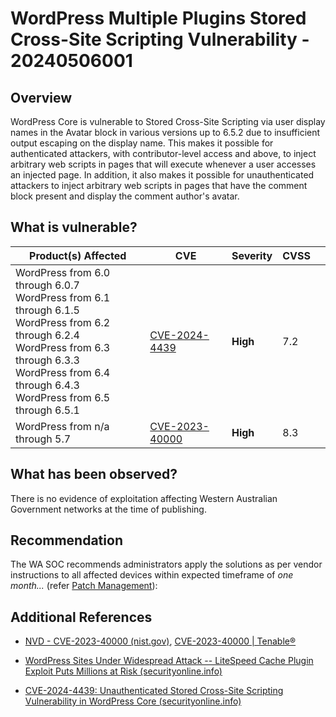 # WordPress Multiple Plugins Stored Cross-Site Scripting Vulnerability - 20240506001

## Overview

WordPress Core is vulnerable to Stored Cross-Site Scripting via user display names in the Avatar block in various versions up to 6.5.2 due to insufficient output escaping on the display name. This makes it possible for authenticated attackers, with contributor-level access and above, to inject arbitrary web scripts in pages that will execute whenever a user accesses an injected page. In addition, it also makes it possible for unauthenticated attackers to inject arbitrary web scripts in pages that have the comment block present and display the comment author's avatar.

## What is vulnerable?

| Product(s) Affected                                                                                                                                                                                                   | CVE                                                               | Severity | CVSS |     |
| --------------------------------------------------------------------------------------------------------------------------------------------------------------------------------------------------------------------- | ----------------------------------------------------------------- | -------- | ---- | --- |
| WordPress from 6.0 through 6.0.7 <br>WordPress from 6.1 through 6.1.5<br>WordPress from 6.2 through 6.2.4<br>WordPress from 6.3 through 6.3.3<br>WordPress from 6.4 through 6.4.3<br>WordPress from 6.5 through 6.5.1 | [CVE-2024-4439](https://nvd.nist.gov/vuln/detail/CVE-2024-4439)   | **High** | 7.2  |     |
| WordPress from n/a through 5.7                                                                                                                                                                                        | [CVE-2023-40000](https://nvd.nist.gov/vuln/detail/CVE-2023-40000) | **High** | 8.3  |     |

## What has been observed?

There is no evidence of exploitation affecting Western Australian Government networks at the time of publishing.

## Recommendation

The WA SOC recommends administrators apply the solutions as per vendor instructions to all affected devices within expected timeframe of *one month...* (refer [Patch Management](../guidelines/patch-management.md)):

## Additional References

- [NVD - CVE-2023-40000 (nist.gov)](https://nvd.nist.gov/vuln/detail/CVE-2023-40000 "https://nvd.nist.gov/vuln/detail/CVE-2023-40000"), [CVE-2023-40000 | Tenable®](https://www.tenable.com/cve/CVE-2023-40000 "https://www.tenable.com/cve/CVE-2023-40000")

- [WordPress Sites Under Widespread Attack -- LiteSpeed Cache Plugin Exploit Puts Millions at Risk (securityonline.info)](https://securityonline.info/wordpress-sites-under-widespread-attack-litespeed-cache-plugin-exploit-puts-millions-at-risk/ "https://securityonline.info/wordpress-sites-under-widespread-attack-litespeed-cache-plugin-exploit-puts-millions-at-risk/")

- [CVE-2024-4439: Unauthenticated Stored Cross-Site Scripting Vulnerability in WordPress Core (securityonline.info)](https://securityonline.info/cve-2024-4439-unauthenticated-stored-cross-site-scripting-vulnerability-in-wordpress-core/ "https://securityonline.info/cve-2024-4439-unauthenticated-stored-cross-site-scripting-vulnerability-in-wordpress-core/")
